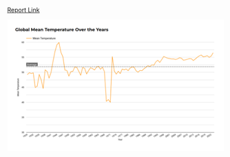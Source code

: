[Report Link](https://lookerstudio.google.com/reporting/2249e33c-b1b7-41ef-9b8b-6a567463ace1)

![Report Visual](../figures/looker2.png)

